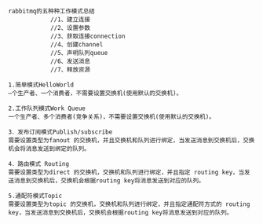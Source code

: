     rabbitmq的五种种工作模式总结
                //1、建立连接
                //2、设置参数
                //3、获取连接connection
                //4、创建channel
                //5、声明队列queue
                //6、发送消息
                //7、释放资源
    
    1.简单模式HelloWorld
    —个生产者、一个消费者，不需要设置交换机(使用默认的交换机)。
    
    2.工作队列模式Work Queue
    一个生产者、多个消费者(竞争关系)，不需要设置交换机(使用默认的交换机)。
    
    3．发布订阅模式Publish/subscribe
    需要设置类型为fanout 的交换机，并且交换机和队列进行绑定，当发送消息到交换机后，交换机会将消息发送到绑定的队列。
    
    4．路由模式 Routing
    需要设置类型为direct 的交换机，交换机和队列进行绑定，并且指定 routing key，当发送消息到交换机后，交换机会根据routing key将消息发送到对应的队列。
    
    5.通配符模式Topic
    需要设置类型为topic 的交换机，交换机和队列进行绑定，并且指定通配符方式的 routing key，当发送消息到交换机后，交换机会根据routing key将消息发送到对应的队列。
    
